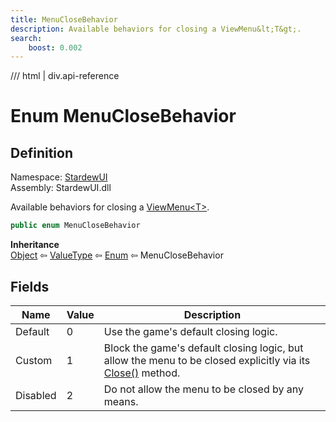 ```yaml
---
title: MenuCloseBehavior
description: Available behaviors for closing a ViewMenu&lt;T&gt;.
search:
    boost: 0.002
---
```


<link rel="stylesheet" href="/StardewUI/stylesheets/reference.css" />

/// html | div.api-reference

# Enum MenuCloseBehavior

## Definition

<div class="api-definition" markdown>

Namespace: [StardewUI](index.md)  
Assembly: StardewUI.dll  

</div>

Available behaviors for closing a [ViewMenu&lt;T&gt;](viewmenu-1.md).

```cs
public enum MenuCloseBehavior
```

**Inheritance**  
[Object](https://learn.microsoft.com/en-us/dotnet/api/system.object) ⇦ [ValueType](https://learn.microsoft.com/en-us/dotnet/api/system.valuetype) ⇦ [Enum](https://learn.microsoft.com/en-us/dotnet/api/system.enum) ⇦ MenuCloseBehavior

## Fields

 | Name | Value | Description |
| --- | --- | --- |
| <a id="default">Default</a> | 0 | Use the game's default closing logic. | 
| <a id="custom">Custom</a> | 1 | Block the game's default closing logic, but allow the menu to be closed explicitly via its [Close()](viewmenu-1.md#close) method. | 
| <a id="disabled">Disabled</a> | 2 | Do not allow the menu to be closed by any means. | 

